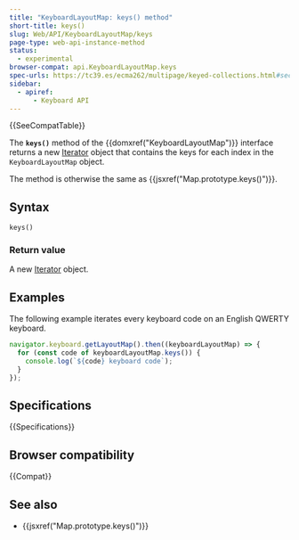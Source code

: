 ```yaml
---
title: "KeyboardLayoutMap: keys() method"
short-title: keys()
slug: Web/API/KeyboardLayoutMap/keys
page-type: web-api-instance-method
status:
  - experimental
browser-compat: api.KeyboardLayoutMap.keys
spec-urls: https://tc39.es/ecma262/multipage/keyed-collections.html#sec-map.prototype.keys
sidebar:
  - apiref:
      - Keyboard API
---
```


{{SeeCompatTable}}

The **`keys()`** method of the {{domxref("KeyboardLayoutMap")}} interface returns a new [Iterator](/en-US/docs/Web/JavaScript/Reference/Global_Objects/Iterator) object that contains the keys for each index in the `KeyboardLayoutMap` object.

The method is otherwise the same as {{jsxref("Map.prototype.keys()")}}.

## Syntax

```js-nolint
keys()
```

### Return value

A new [Iterator](/en-US/docs/Web/JavaScript/Reference/Global_Objects/Iterator) object.

## Examples

The following example iterates every keyboard code on an English QWERTY keyboard.

```js
navigator.keyboard.getLayoutMap().then((keyboardLayoutMap) => {
  for (const code of keyboardLayoutMap.keys()) {
    console.log(`${code} keyboard code`);
  }
});
```

## Specifications

{{Specifications}}

## Browser compatibility

{{Compat}}

## See also

- {{jsxref("Map.prototype.keys()")}}
